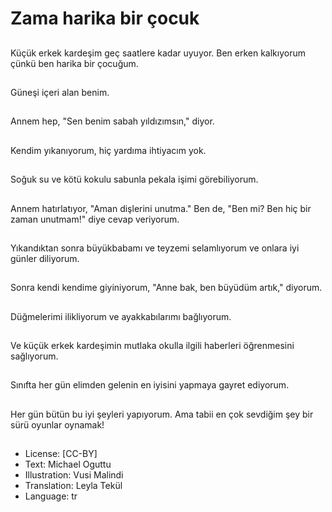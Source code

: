 # Zama harika bir çocuk

##
Küçük erkek kardeşim geç saatlere kadar uyuyor. Ben erken kalkıyorum çünkü ben harika bir çocuğum.

##
Güneşi içeri alan benim.

##
Annem hep, "Sen benim sabah yıldızımsın," diyor.

##
Kendim yıkanıyorum, hiç yardıma ihtiyacım yok.

##
Soğuk su ve kötü kokulu sabunla pekala işimi görebiliyorum.

##
Annem hatırlatıyor, "Aman dişlerini unutma." Ben de, "Ben mi? Ben hiç bir zaman unutmam!" diye cevap veriyorum.

##
Yıkandıktan sonra büyükbabamı ve teyzemi selamlıyorum ve onlara iyi günler diliyorum.

##
Sonra kendi kendime giyiniyorum, "Anne bak, ben büyüdüm artık," diyorum.

##
Düğmelerimi ilikliyorum ve ayakkabılarımı bağlıyorum.

##
Ve küçük erkek kardeşimin mutlaka okulla ilgili haberleri öğrenmesini sağlıyorum.

##
Sınıfta her gün elimden gelenin en iyisini yapmaya gayret ediyorum.

##
Her gün bütün bu iyi şeyleri yapıyorum. Ama tabii en çok sevdiğim şey bir sürü oyunlar oynamak!

##
* License: [CC-BY]
* Text: Michael Oguttu
* Illustration: Vusi Malindi
* Translation: Leyla Tekül
* Language: tr
